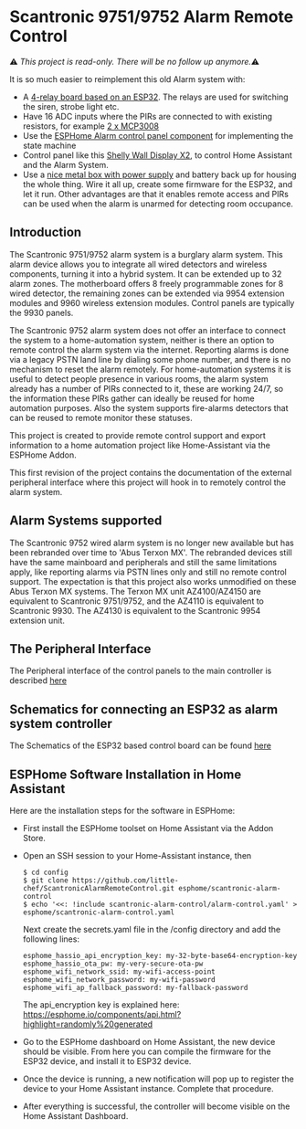# Scantronic 9751/9752 Alarm Remote Control 

:warning: *This project is read-only. There will be no follow up anymore.*:warning:

It is so much easier to reimplement this old Alarm system with:
* A [4-relay board based on an ESP32](https://lilygo.cc/products/t-relay). The relays are used for switching the siren, strobe light etc.
* Have 16 ADC inputs where the PIRs are connected to with existing resistors, for example [2 x MCP3008](https://www.microchip.com/en-us/product/MCP3008)
* Use the [ESPHome Alarm control panel component](https://esphome.io/components/alarm_control_panel/index.html) for implementing the state machine
* Control panel like this [Shelly Wall Display X2](https://kb.shelly.cloud/knowledge-base/shelly-wall-display-x2), to control Home Assistant and the Alarm System.
* Use a [nice metal box with power supply](https://www.elmdene.co.uk/12v-power-supplies/standby-power-security) and battery back up for housing the whole thing.
Wire it all up, create some firmware for the ESP32, and let it run.
Other advantages are that it enables remote access and PIRs can be used when the alarm is unarmed for detecting room occupance.

## Introduction

The Scantronic 9751/9752 alarm system is a burglary alarm system. This alarm device allows you to integrate all wired detectors
and wireless components, turning it into a hybrid system. It can be extended up to 32 alarm zones.
The motherboard offers 8 freely programmable zones for 8 wired detector, the remaining zones can be extended via 9954
extension modules and 9960 wireless extension modules. Control panels are typically the 9930 panels.

The Scantronic 9752 alarm system does not offer an interface to connect the system to a home-automation system,
neither is there an option to remote control the alarm system via the internet.
Reporting alarms is done via a legacy PSTN land line by dialing some phone number, and there is no mechanism to reset the alarm
remotely.
For home-automation systems it is useful to detect people presence in various rooms, the alarm system already has a number of
PIRs connected to it, these are working 24/7, so the information these PIRs gather can ideally be reused for home automation purposes.
Also the system supports fire-alarms detectors that can be reused to remote monitor these statuses.

This project is created to provide remote control support and export information to a home automation project like Home-Assistant
via the ESPHome Addon.

This first revision of the project contains the documentation of the external peripheral interface where this project will hook in
to remotely control the alarm system.

## Alarm Systems supported
The Scantronic 9752 wired alarm system is no longer new available but has been rebranded over time to 'Abus Terxon MX'.
The rebranded devices still have the same mainboard and peripherals and still the same limitations apply, like reporting alarms
via PSTN lines only and still no remote control support.
The expectation is that this project also works unmodified on these Abus Terxon MX systems.
The Terxon MX unit AZ4100/AZ4150 are equivalent to Scantronic 9751/9752, and the AZ4110 is equivalent to Scantronic 9930.
The AZ4130 is equivalent to the Scantronic 9954 extension unit.

## The Peripheral Interface

The Peripheral interface of the control panels to the main controller is described [here](docs/Protocol.md)

## Schematics for connecting an ESP32 as alarm system controller

The Schematics of the ESP32 based control board can be found [here](docs/Schematics.md)

## ESPHome Software Installation in Home Assistant

Here are the installation steps for the software in ESPHome:
* First install the ESPHome toolset on Home Assistant via the Addon Store.
* Open an SSH session to your Home-Assistant instance, then
  ```
  $ cd config
  $ git clone https://github.com/little-chef/ScantronicAlarmRemoteControl.git esphome/scantronic-alarm-control
  $ echo '<<: !include scantronic-alarm-control/alarm-control.yaml' > esphome/scantronic-alarm-control.yaml
  ```
  Next create the secrets.yaml file in the /config directory and add the following lines:
  ```
  esphome_hassio_api_encryption_key: my-32-byte-base64-encryption-key
  esphome_hassio_ota_pw: my-very-secure-ota-pw
  esphome_wifi_network_ssid: my-wifi-access-point
  esphome_wifi_network_password: my-wifi-password
  esphome_wifi_ap_fallback_password: my-fallback-password
  ```
  The api_encryption key is explained here: https://esphome.io/components/api.html?highlight=randomly%20generated

* Go to the ESPHome dashboard on Home Assistant, the new device should be visible. From
  here you can compile the firmware for the ESP32 device, and install it to ESP32 device.
* Once the device is running, a new notification will pop up to register the device to your
  Home Assistant instance. Complete that procedure.
* After everything is successful, the controller will become visible on the Home Assistant Dashboard.
